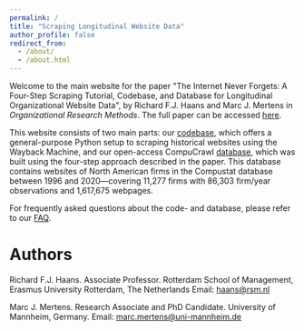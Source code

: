 ```yaml
---
permalink: /
title: "Scraping Longitudinal Website Data"
author_profile: false
redirect_from: 
  - /about/
  - /about.html
---
```


Welcome to the main website for the paper "The Internet Never Forgets: A Four-Step Scraping Tutorial, Codebase, and Database for Longitudinal Organizational Website Data", by Richard F.J. Haans and Marc J. Mertens in *Organizational Research Methods*. The full paper can be accessed [here](https://journals.sagepub.com/doi/10.1177/10944281241284941). 

This website consists of two main parts: our [codebase](https://haans-mertens.github.io/code), which offers a general-purpose Python setup to scraping historical websites using the Wayback Machine, and our open-access CompuCrawl [database](https://haans-mertens.github.io/data), which was built using the four-step approach described in the paper. This database contains websites of North American firms in the Compustat database between 1996 and 2020—covering 11,277 firms with 86,303 firm/year observations and 1,617,675 webpages. 

For frequently asked questions about the code- and database, please refer to our [FAQ](https://haans-mertens.github.io/faq). 

Authors
======
Richard F.J. Haans. Associate Professor. Rotterdam School of Management, Erasmus University Rotterdam, The Netherlands
Email: haans@rsm.nl

Marc J. Mertens. Research Associate and PhD Candidate. University of Mannheim, Germany. 
Email: marc.mertens@uni-mannheim.de
